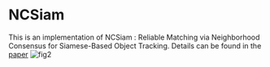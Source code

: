 # NCSiam
This is an implementation of NCSiam : Reliable Matching via Neighborhood  Consensus for Siamese-Based Object Tracking. Details can be found in the [paper](https://ieeexplore.ieee.org/abstract/document/10313240)
![fig2](https://github.com/laybebe/NCSiam/assets/31640373/a2ce08a2-427d-4c7e-b848-0146d0753986)

